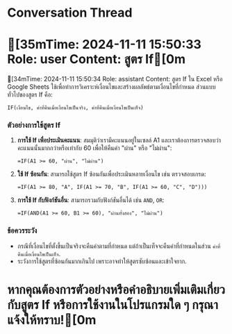# Conversation Thread

[35mTime: 2024-11-11 15:50:33
Role: user
Content: สูตร If[0m
==================================================
[34mTime: 2024-11-11 15:50:34
Role: assistant
Content: สูตร If ใน Excel หรือ Google Sheets ใช้เพื่อทำการวิเคราะห์เงื่อนไขและสร้างผลลัพธ์ตามเงื่อนไขที่กำหนด ส่วนแบบทั่วไปของสูตร If คือ:

```
IF(เงื่อนไข, ค่าที่คืนเมื่อเงื่อนไขเป็นจริง, ค่าที่คืนเมื่อเงื่อนไขเป็นเท็จ)
```

### ตัวอย่างการใช้สูตร If

1. **การใช้ If เพื่อประเมินคะแนน**:
   สมมุติว่าเรามีคะแนนอยู่ในเซลล์ A1 และเราต้องการตรวจสอบว่าคะแนนนั้นมากกว่าหรือเท่ากับ 60 เพื่อให้คืนค่า "ผ่าน" หรือ "ไม่ผ่าน":
   ```
   =IF(A1 >= 60, "ผ่าน", "ไม่ผ่าน")
   ```

2. **ใช้ If ซ้อนกัน**:
   สามารถใช้สูตร If ซ้อนกันเพื่อประเมินหลายเงื่อนไข เช่น ตรวจสอบเกรด:
   ```
   =IF(A1 >= 80, "A", IF(A1 >= 70, "B", IF(A1 >= 60, "C", "D")))
   ```

3. **การใช้ If กับฟังก์ชันอื่น**:
   สามารถรวมกับฟังก์ชันอื่นได้ เช่น `AND`, `OR`:
   ```
   =IF(AND(A1 >= 60, B1 >= 60), "ผ่านทั้งสอง", "ไม่ผ่าน")
   ```

### ข้อควรระวัง
- กรณีที่เงื่อนไขที่ตั้งขึ้นเป็นจริงจะคืนค่าตามที่กำหนด แต่ถ้าเป็นเท็จจะคืนค่าที่กำหนดในส่วน `ค่าที่คืนเมื่อเงื่อนไขเป็นเท็จ`.
- ระวังการใช้สูตรที่ซ้อนกันมากเกินไป เพราะอาจทำให้สูตรซับซ้อนและเข้าใจยาก.

หากคุณต้องการตัวอย่างหรือคำอธิบายเพิ่มเติมเกี่ยวกับสูตร If หรือการใช้งานในโปรแกรมใด ๆ กรุณาแจ้งให้ทราบ![0m
==================================================
